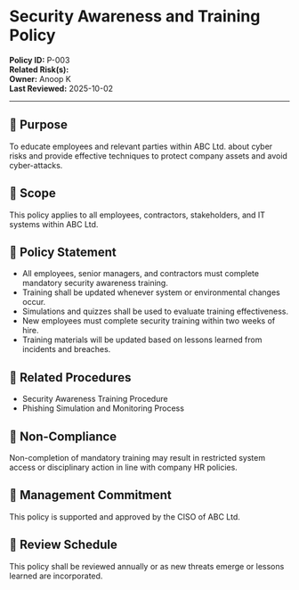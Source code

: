 # Security Awareness and Training Policy  

**Policy ID:** P-003  
**Related Risk(s):**   
**Owner:** Anoop K  
**Last Reviewed:** 2025-10-02  

---

## 📌 Purpose  
To educate employees and relevant parties within ABC Ltd. about cyber risks and provide effective techniques to protect company assets and avoid cyber-attacks.

## 📌 Scope  
This policy applies to all employees, contractors, stakeholders, and IT systems within ABC Ltd.

## 📌 Policy Statement  
- All employees, senior managers, and contractors must complete mandatory security awareness training.  
- Training shall be updated whenever system or environmental changes occur.  
- Simulations and quizzes shall be used to evaluate training effectiveness.  
- New employees must complete security training within two weeks of hire.  
- Training materials will be updated based on lessons learned from incidents and breaches.

## 📌 Related Procedures  
* Security Awareness Training Procedure  
* Phishing Simulation and Monitoring Process  

## 📌 Non-Compliance  
Non-completion of mandatory training may result in restricted system access or disciplinary action in line with company HR policies.

## 📌 Management Commitment  
This policy is supported and approved by the CISO of ABC Ltd.

## 📌 Review Schedule  
This policy shall be reviewed annually or as new threats emerge or lessons learned are incorporated.
